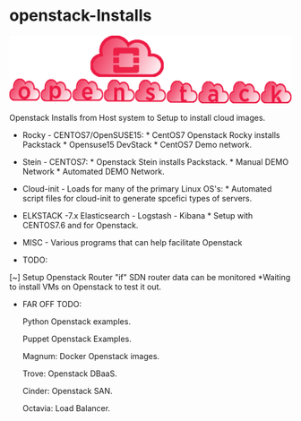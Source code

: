 # openstack-Installs

![openstack Installs](./gh_img/openstack_installs.png)


Openstack Installs from Host system to Setup to install cloud images. 

* Rocky - CENTOS7/OpenSUSE15:
       * CentOS7 Openstack Rocky installs Packstack
       * Opensuse15 DevStack
       * CentOS7 Demo network.

* Stein - CENTOS7:
       * Openstack Stein installs Packstack.
       * Manual DEMO Network 
       * Automated DEMO Network.

* Cloud-init - Loads for many of the primary Linux OS's:
       * Automated script files for cloud-init to generate spcefici types of servers.

* ELKSTACK -7.x Elasticsearch - Logstash - Kibana
      *  Setup with CENTOS7.6 and for Openstack. 

* MISC - Various programs that can help facilitate Openstack


* TODO:

 [~] Setup Openstack Router "if" SDN router data can be monitored
     *Waiting to install VMs on Openstack to test it out. 

* FAR OFF TODO:

   Python Openstack examples.

   Puppet Openstack Examples.

   Magnum: Docker Openstack images.

   Trove: Openstack DBaaS.

   Cinder: Openstack SAN.

   Octavia: Load Balancer. 

   
   

